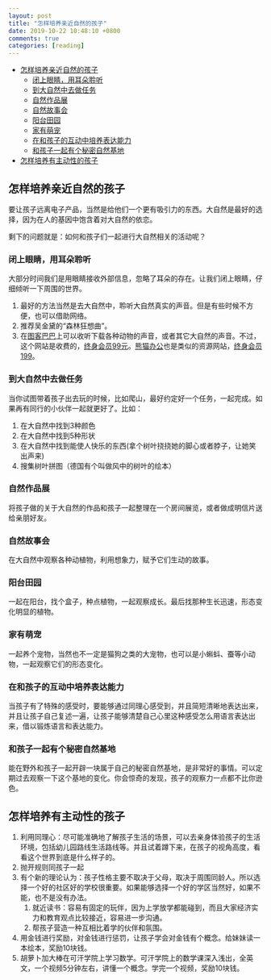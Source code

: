 ```yaml
---
layout: post
title: "怎样培养亲近自然的孩子"
date: 2019-10-22 10:48:10 +0800
comments: true
categories: [reading]
---
```


<!-- more -->

- [怎样培养亲近自然的孩子](#怎样培养亲近自然的孩子)
  - [闭上眼睛，用耳朵聆听](#闭上眼睛用耳朵聆听)
  - [到大自然中去做任务](#到大自然中去做任务)
  - [自然作品展](#自然作品展)
  - [自然故事会](#自然故事会)
  - [阳台田园](#阳台田园)
  - [家有萌宠](#家有萌宠)
  - [在和孩子的互动中培养表达能力](#在和孩子的互动中培养表达能力)
  - [和孩子一起有个秘密自然基地](#和孩子一起有个秘密自然基地)
- [怎样培养有主动性的孩子](#怎样培养有主动性的孩子)

<a id="markdown-怎样培养亲近自然的孩子" name="怎样培养亲近自然的孩子"></a>
## 怎样培养亲近自然的孩子
要让孩子远离电子产品，当然是给他们一个更有吸引力的东西。大自然是最好的选择，因为在人的基因中饱含着对大自然的依恋。

剩下的问题就是：如何和孩子们一起进行大自然相关的活动呢？

<a id="markdown-闭上眼睛用耳朵聆听" name="闭上眼睛用耳朵聆听"></a>
### 闭上眼睛，用耳朵聆听
大部分时间我们是用眼睛接收外部信息，忽略了耳朵的存在。让我们闭上眼睛，仔细倾听一下周围的世界。

1. 最好的方法当然是去大自然中，聆听大自然真实的声音。但是有些时候不方便，也可以借助网络。
2. 推荐吴金黛的“森林狂想曲”。
3. 在[图客巴巴](http://www.tuke88.com/yinxiao/p1009/?se=1&pl=139-2698&ky=378807)上可以收听下载各种动物的声音，或者其它大自然的声音。不过，这个网站是收费的，[终身会员99元](http://www.tuke88.com/scorepackages.html)。[熊猫办公](https://www.tukuppt.com/)也是类似的资源网站，[终身会员199](https://www.tukuppt.com/payintroduce?from=top)。

<a id="markdown-到大自然中去做任务" name="到大自然中去做任务"></a>
### 到大自然中去做任务
当你试图带着孩子出去玩的时候，比如爬山，最好约定好一个任务，一起完成。如果再有同行的小伙伴一起就更好了。比如：

1. 在大自然中找到3种颜色
2. 在大自然中找到5种形状
3. 在大自然中找到能使人快乐的东西(拿个树叶挠挠她的脚心或者脖子，让她笑出声来) 
4. 搜集树叶拼图（德国有个叫做风中的树叶的绘本）

<a id="markdown-自然作品展" name="自然作品展"></a>
### 自然作品展
将孩子做的关于大自然的作品和孩子一起整理在一个房间展览，或者做成明信片送给亲朋好友。

<a id="markdown-自然故事会" name="自然故事会"></a>
### 自然故事会
在大自然中观察各种动植物，利用想象力，赋予它们生动的故事。

<a id="markdown-阳台田园" name="阳台田园"></a>
### 阳台田园
一起在阳台，找个盒子，种点植物，一起观察成长。最后找那种生长迅速，形态变化明显的植物。

<a id="markdown-家有萌宠" name="家有萌宠"></a>
### 家有萌宠
一起养个宠物，当然也不一定是猫狗之类的大宠物，也可以是小蝌蚪、蚕等小动物，一起观察它们的形态变化。

<a id="markdown-在和孩子的互动中培养表达能力" name="在和孩子的互动中培养表达能力"></a>
### 在和孩子的互动中培养表达能力
当孩子有了特殊的感受时，要能够通过同理心感受到，并且简短清晰地表达出来，并且让孩子自己复述一遍，让孩子能够清楚自己心里这种感受怎么用语言表达出来，借以锻炼语言和表达能力。

<a id="markdown-和孩子一起有个秘密自然基地" name="和孩子一起有个秘密自然基地"></a>
### 和孩子一起有个秘密自然基地
能在野外和孩子一起开辟一块属于自己的秘密自然基地，是非常好的事情。可以定期过去观察一下这个基地的变化。你会惊奇的发现，孩子的观察力一点都不比你逊色。

<a id="markdown-怎样培养有主动性的孩子" name="怎样培养有主动性的孩子"></a>
## 怎样培养有主动性的孩子

1. 利用同理心：尽可能准确地了解孩子生活的场景，可以去亲身体验孩子的生活环境，包括幼儿园路线生活路线等。并且试着蹲下来，在孩子的视角高度，看看这个世界到底是什么样子的。
2. 抛开规则同孩子一起
3. 有个新的理论认为：孩子性格主要不取决于父母，取决于周围同龄人。所以选择一个好的社区好的学校很重要。如果能够选择一个好的学区当然好，如果不能，也不是没有办法。
   1. 就近读书：容易有固定的玩伴，因为上学放学都能碰到，而且大家经济实力和教育观点比较接近，容易进一步沟通。
   2. 帮孩子营造一种互相比着学的伙伴和氛围。
4. 用金钱进行奖励，对金钱进行惩罚，让孩子学会对金钱有个概念。给妹妹读一本绘本，奖励10块钱。
5. 胡萝卜加大棒在可汗学院上学习数学。可汗学院上的数学课深入浅出，全英文，一个视频5分钟左右，讲懂一个概念。学完一个视频，奖励10块钱。